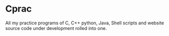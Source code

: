 # Cprac
All my practice programs of C, C++ python, Java, Shell scripts and website source code under development rolled into one.
